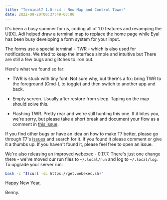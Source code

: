 ```yaml
---
title: "Terminal7 1.0-rc4 - New Map and Control Tower"
date: 2022-09-20T00:37:49-03:00
---
```


It's been a busy summer for us, coding all of 1.0 features and revamping the U[IX]. 
Adi helped draw a terminal map to replace the home page while
Eyal has been busy developing a form system for your input.

The forms use a special terminal - TWR - which is also used for notifications.
We tried to keep the interface simple and intuitive
but There are still a few bugs and glitches to iron out.

Here's what we found so far:

- TWR is stuck with tiny font: Not sure why, but there's a fix: 
  bring TWR to the foreground (Cmd-L to toggle) and then switch to another app
  and back.

- Empty screen. Usually after restore from sleep. Taping on the map should
  solve this.

- Flashing TWR. Pretty rear and we're still hunting this one.
If it bites you, we're sorry, but please take a short break
and document your flow as a comment in
[this issue](https://github.com/tuzig/terminal7/issues/287).


If you find other bugs or have an idea on how to make T7 better, please
go through T7's [issues](https://github.com/tuzig/terminal7/issues)
and search for it. If you found it please
comment or give it a thumbs up.
If you haven't found it, please feel free to open an issue.

We're also releasing an improved webexec - 0.17.7. There's just one change
there - we've moved our run files to `~/.local/run` and log to `~/.local/log`. 
To upgrade your server run:

```bash
bash -c "$(curl -sL https://get.webexec.sh)"
```

Happy New Year,

Benny.
